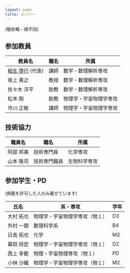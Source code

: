```yaml
---
layout: page
title: メンバー
---
```


(敬称略・順不同)

## 参加教員

| 教員名     | 職名 | 所属                  |
| ---------- | ---- | --------------------- |
| [稲生 啓行](https://www.math.kyoto-u.ac.jp/~inou/) (代表)  | 講師 | 数学・数理解析専攻     |
| 坂上 貴之  | 教授 | 数学・数理解析専攻     |
| 佐々木 洋平| 助教 | 数学・数理解析専攻     |
| 松本 剛    | 助教 | 物理学・宇宙物理学専攻 |
| 市川 正敏  | 講師 | 物理学・宇宙物理学専攻 |

## 技術協力

| 職員名    | 職名         | 所属         |
| --------- | ------------ | ------------ |
| 阿部 邦美 | 技術専門員   | 化学専攻     |
| 山本 隆司 | 技術専門職員 | 生物科学専攻 |

## 参加学生・PD

(掲載を許可した人のみ載せています)

| 氏名      | 系・専攻                    | 学年 |
| --------- | -------------------------- | ---- |
| 大村 拓也 | 物理学・宇宙物理学専攻（物１） | D3   |
| 外村 一朗 | 数理科学系                 | B4   |
| 日高 拓也 | 化学                       | M2   |
| 幕田 将宏 | 物理学・宇宙物理学専攻（物１） | D2   |
| 西上 幸範 | 物理・宇宙物理専攻（物１）	 | PD   |
| 小林 沙織 | 物理学・宇宙物理学専攻（物１） | M2   |

